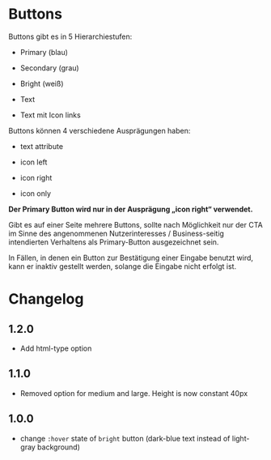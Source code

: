 # Buttons

Buttons gibt es in 5 Hierarchiestufen:

- Primary (blau)

- Secondary (grau)

- Bright (weiß)

- Text

- Text mit Icon links

Buttons können 4 verschiedene Ausprägungen haben:

- text attribute

- icon left

- icon right

- icon only

**Der Primary Button wird nur in der Ausprägung „icon right“ verwendet.**

Gibt es auf einer Seite mehrere Buttons, sollte nach Möglichkeit nur der CTA im Sinne des angenommenen Nutzerinteresses / Business-seitig intendierten Verhaltens als Primary-Button ausgezeichnet sein.

In Fällen, in denen ein Button zur Bestätigung einer Eingabe benutzt wird, kann er inaktiv gestellt werden, solange die Eingabe nicht erfolgt ist.

# Changelog

## 1.2.0

* Add html-type option

## 1.1.0

* Removed option for medium and large. Height is now constant 40px

## 1.0.0

* change `:hover` state of `bright` button (dark-blue text instead of light-gray background)
